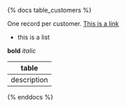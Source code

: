 {% docs table_customers %}

One record per customer.
[This is a link](google.com)

* this is a list

**bold** _italic_

|table|
|-----|
|description|
{% enddocs %}